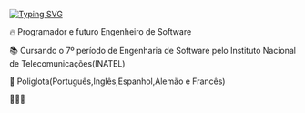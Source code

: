 [![Typing SVG](https://readme-typing-svg.demolab.com/?lines=Olá,+meu+nome+é+Henrique;Bem+vindos+ao+meu+perfil)](https://git.io/typing-svg)

 🔥 Programador e futuro Engenheiro de Software

 📚 Cursando o 7º período de Engenharia de Software pelo Instituto Nacional de Telecomunicações(INATEL)

 🧠 Poliglota(Português,Inglês,Espanhol,Alemão e Francês)
  
 👨🏼‍🎓
